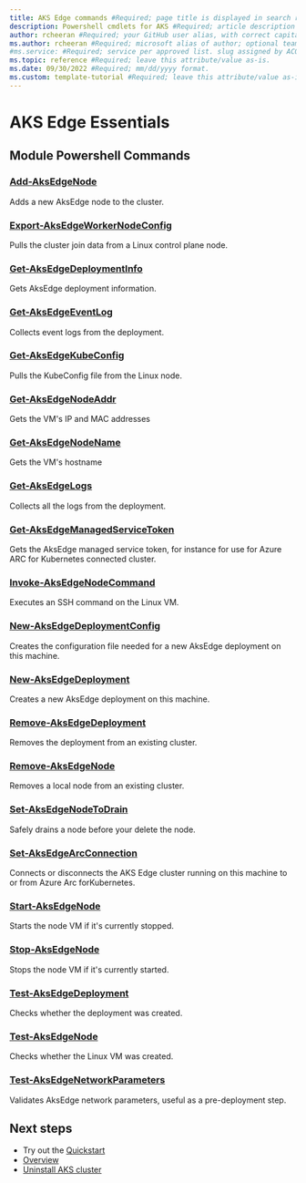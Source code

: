 ```yaml
---
title: AKS Edge commands #Required; page title is displayed in search results. Include the brand.
description: Powershell cmdlets for AKS #Required; article description that is displayed in search results. 
author: rcheeran #Required; your GitHub user alias, with correct capitalization.
ms.author: rcheeran #Required; microsoft alias of author; optional team alias.
#ms.service: #Required; service per approved list. slug assigned by ACOM.
ms.topic: reference #Required; leave this attribute/value as-is.
ms.date: 09/30/2022 #Required; mm/dd/yyyy format.
ms.custom: template-tutorial #Required; leave this attribute/value as-is.
---
```




# AKS Edge Essentials 

## Module Powershell Commands

### [Add-AksEdgeNode](./add-aksedgenode.md)

Adds a new AksEdge node to the cluster.

### [Export-AksEdgeWorkerNodeConfig](./export-aksedgeworkernodeconfig.md)

Pulls the cluster join data from a Linux control plane node.

### [Get-AksEdgeDeploymentInfo](./get-aksedgedeploymentinfo.md)

Gets AksEdge deployment information.

### [Get-AksEdgeEventLog](./get-aksedgeeventlog.md)

Collects event logs from the deployment.

### [Get-AksEdgeKubeConfig](./get-aksedgekubeconfig.md)

Pulls the KubeConfig file from the Linux node.

### [Get-AksEdgeNodeAddr](./get-aksedgenodeaddr.md)

Gets the VM's IP and MAC addresses

### [Get-AksEdgeNodeName](./get-aksedgenodename.md)

Gets the VM's hostname

### [Get-AksEdgeLogs](./get-aksedgelogs.md)

Collects all the logs from the deployment.

### [Get-AksEdgeManagedServiceToken](./get-aksedgemanagedservicetoken.md)

Gets the AksEdge managed service token, for instance for use for Azure ARC for Kubernetes connected cluster.

### [Invoke-AksEdgeNodeCommand](./invoke-aksedgenodecommand.md)

Executes an SSH command on the Linux VM.

### [New-AksEdgeDeploymentConfig](./new-aksedgedeploymentconfig.md)

Creates the configuration file needed for a new AksEdge deployment on this machine.


### [New-AksEdgeDeployment](./new-aksedgedeployment.md)

Creates a new AksEdge deployment on this machine.

### [Remove-AksEdgeDeployment](./remove-aksedgedeployment.md)

Removes the deployment from an existing cluster.

### [Remove-AksEdgeNode](./remove-aksedgenode.md)

Removes a local node from an existing cluster.

### [Set-AksEdgeNodeToDrain](./set-aksedgenodetodrain.md)

Safely drains a node before your delete the node. 

### [Set-AksEdgeArcConnection](./set-aksedgearcconnection.md)

Connects or disconnects the AKS Edge cluster running on this machine to or from Azure Arc forKubernetes.

### [Start-AksEdgeNode](./start-aksedgenode.md)

Starts the node VM if it's currently stopped.

### [Stop-AksEdgeNode](./stop-aksedgenode.md)

Stops the node VM if it's currently started.

### [Test-AksEdgeDeployment](./test-aksedgedeployment.md)

Checks whether the deployment was created.

### [Test-AksEdgeNode](./test-aksedgenode.md)

Checks whether the Linux VM was created.

### [Test-AksEdgeNetworkParameters](./test-aksedgenetworkparameters.md)

Validates AksEdge network parameters, useful as a pre-deployment step.

## Next steps

- Try out the [Quickstart](../../aks-edge-quickstart.md)
- [Overview](../../aks-edge-overview.md)
- [Uninstall AKS cluster](../../aks-edge-howto-uninstall.md)
<!--
Remove all the comments in this template before you sign-off or merge to the 
main branch.
-->
